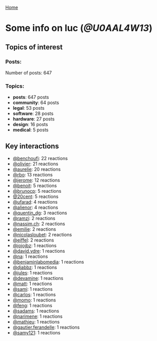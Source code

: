 [Home](https://kelu124.github.io/echommunity/)

# Some info on __luc__ (_@U0AAL4W13_)


## Topics of interest

### Posts: 

Number of posts: 647

### Topics:

* __posts__: 647 posts
* __community__: 64 posts
* __legal__: 53 posts
* __software__: 28 posts
* __hardware__: 27 posts
* __design__: 16 posts
* __medical__: 5 posts

## Key interactions 

* [@benchoufi](./U0B47KC3S.md): 22 reactions
* [@olivier](./U04DFTZ7D.md): 21 reactions
* [@aurelie](./U37GZRZU6.md): 20 reactions
* [@rbo](./U38HVMZ6K.md): 13 reactions
* [@jerome](./U07UEJC2H.md): 12 reactions
* [@benoit](./U0GMX7QUB.md): 5 reactions
* [@brunocp](./U33817K25.md): 5 reactions
* [@20cent](./U0GN7EB32.md): 5 reactions
* [@ufarad](./U0HF2S3QX.md): 4 reactions
* [@alienor](./U1N5Q9334.md): 4 reactions
* [@quentin_dg](./U2UU194RZ.md): 3 reactions
* [@ramzi](./U2UV28W2F.md): 2 reactions
* [@nassim.ch](./U1NM17NHF.md): 2 reactions
* [@emilie](./U0FN1B8KD.md): 2 reactions
* [@nicolasloubet](./U04H8570R.md): 2 reactions
* [@eiffel](./U3GHS132Q.md): 2 reactions
* [@jojojbz](./U1DGN6S80.md): 1 reactions
* [@david.ydre](./U1JCFS7N3.md): 1 reactions
* [@na](./U07SNUM7F.md): 1 reactions
* [@benjaminlabomedia](./U394HRZ1B.md): 1 reactions
* [@djabbz](./U2PFHNN3C.md): 1 reactions
* [@jules](./U3ML4L01Z.md): 1 reactions
* [@devamine](./U2X7189QR.md): 1 reactions
* [@matt](./U1EP1RDGE.md): 1 reactions
* [@sami](./U2MF267L2.md): 1 reactions
* [@carlos](./U087C42L8.md): 1 reactions
* [@momo](./U1NLWV4BZ.md): 1 reactions
* [@feng](./U1G9KDFNE.md): 1 reactions
* [@sadams](./U2V0F9YAK.md): 1 reactions
* [@narimene](./U1NTT0ZPH.md): 1 reactions
* [@mathieu](./U0PPGEYFK.md): 1 reactions
* [@gautier.ferandelle](./U0PKUKHPC.md): 1 reactions
* [@samy121](./U1G9AEN7L.md): 1 reactions
